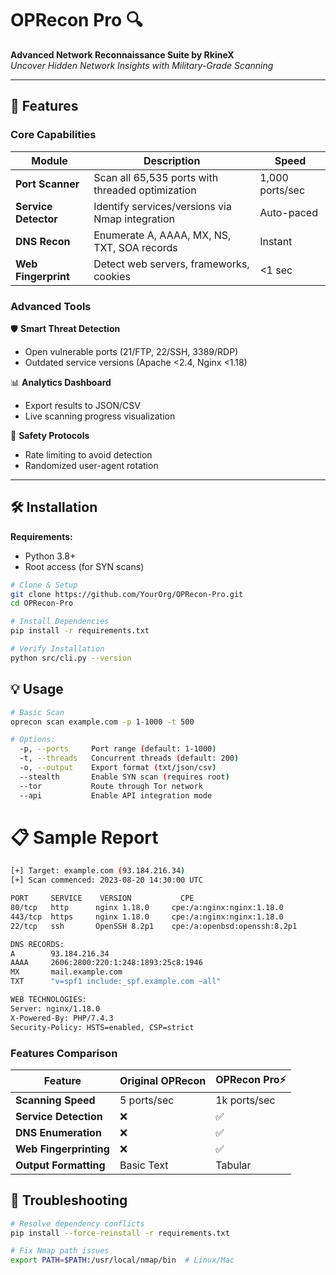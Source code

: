 # OPRecon Pro 🔍  
**Advanced Network Reconnaissance Suite by RkineX**  
*Uncover Hidden Network Insights with Military-Grade Scanning*


---

## 🚀 Features  
### **Core Capabilities**  
| Module | Description | Speed |  
|--------|-------------|-------|  
| **Port Scanner** | Scan all 65,535 ports with threaded optimization | 1,000 ports/sec |  
| **Service Detector** | Identify services/versions via Nmap integration | Auto-paced |  
| **DNS Recon** | Enumerate A, AAAA, MX, NS, TXT, SOA records | Instant |  
| **Web Fingerprint** | Detect web servers, frameworks, cookies | <1 sec |  

### **Advanced Tools**  
🛡️ **Smart Threat Detection**  
- Open vulnerable ports (21/FTP, 22/SSH, 3389/RDP)  
- Outdated service versions (Apache <2.4, Nginx <1.18)  

📊 **Analytics Dashboard**  
- Export results to JSON/CSV  
- Live scanning progress visualization  

🔐 **Safety Protocols**  
- Rate limiting to avoid detection  
- Randomized user-agent rotation  

---

## 🛠 Installation  
**Requirements:**  
- Python 3.8+  
- Root access (for SYN scans)  

```bash
# Clone & Setup  
git clone https://github.com/YourOrg/OPRecon-Pro.git  
cd OPRecon-Pro  

# Install Dependencies  
pip install -r requirements.txt  

# Verify Installation  
python src/cli.py --version
```

## 💡 Usage 

```bash
# Basic Scan
oprecon scan example.com -p 1-1000 -t 500
```
```bash
# Options:
  -p, --ports     Port range (default: 1-1000)
  -t, --threads   Concurrent threads (default: 200)
  -o, --output    Export format (txt/json/csv)
  --stealth       Enable SYN scan (requires root)
  --tor           Route through Tor network
  --api           Enable API integration mode
```
# 📋 Sample Report

```bash
[+] Target: example.com (93.184.216.34)
[+] Scan commenced: 2023-08-20 14:30:00 UTC

PORT     SERVICE    VERSION           CPE
80/tcp   http      nginx 1.18.0     cpe:/a:nginx:nginx:1.18.0
443/tcp  https     nginx 1.18.0     cpe:/a:nginx:nginx:1.18.0 
22/tcp   ssh       OpenSSH 8.2p1    cpe:/a:openbsd:openssh:8.2p1

DNS RECORDS:
A        93.184.216.34
AAAA     2606:2800:220:1:248:1893:25c8:1946
MX       mail.example.com
TXT      "v=spf1 include:_spf.example.com ~all"

WEB TECHNOLOGIES:
Server: nginx/1.18.0
X-Powered-By: PHP/7.4.3
Security-Policy: HSTS=enabled, CSP=strict
```

### **Features Comparison**  
| Feature | Original OPRecon | OPRecon Pro⚡ |  
|--------|-------------|-------|  
| **Scanning Speed** | 5 ports/sec | 1k ports/sec |  
| **Service Detection** | ❌ | ✅ |  
| **DNS Enumeration** | ❌ | ✅ |  
| **Web Fingerprinting** | ❌ | ✅ |  
| **Output Formatting** | Basic Text | Tabular | 

## 🐛 Troubleshooting
```bash
# Resolve dependency conflicts
pip install --force-reinstall -r requirements.txt

# Fix Nmap path issues
export PATH=$PATH:/usr/local/nmap/bin  # Linux/Mac
```

